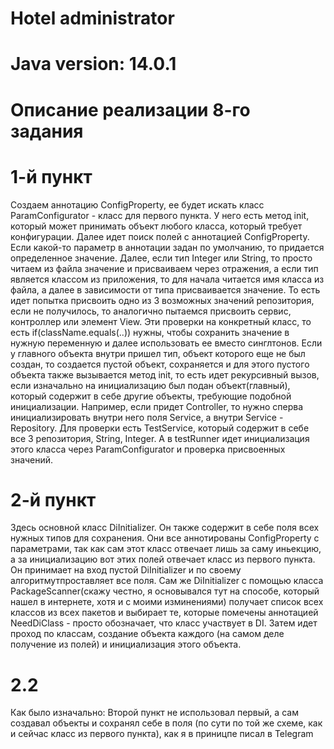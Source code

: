 # Hotel administrator

# Java version: 14.0.1

# Описание реализации 8-го задания

# 1-й пункт
Создаем аннотацию ConfigProperty, ее будет искать класс ParamConfigurator - класс для первого пункта. У него есть метод init, который может принимать объект любого класса, который 
требует конфигурации. Далее идет поиск полей с аннотацией ConfigProperty. Если какой-то параметр в аннотации задан по умолчанию, то придается определенное значение.
Далее, если тип Integer или String, то просто читаем из файла значение и присваиваем через отражения, а если тип является классом из приложения, то для начала читается имя класса 
из файла, а далее в зависимости от типа присваивается значение. То есть идет попытка присвоить одно из 3 возможных значений репозитория, если не получилось, то аналогично
пытаемся присвоить сервис, контроллер или элемент View. Эти проверки на конкретный класс, то есть if(className.equals(..)) нужны, чтобы сохранить значение в нужную переменную и далее
использовать ее вместо синглтонов. Если у главного объекта внутри пришел тип, объект которого еще не был создан, то создается пустой объект, сохраняется и для этого пустого объекта также вызывается 
метод init, то есть идет рекурсивный вызов, если изначально на инициализацию был подан объект(главный), который содержит в себе другие объекты, требующие подобной инициализации. Например,
если придет Controller, то нужно сперва инициализировать внутри него поля Service, а внутри Service - Repository. 
Для проверки есть TestService, который содержит в себе все 3 репозитория, String, Integer. А в testRunner идет инициализация этого класса через ParamConfigurator и проверка присвоенных
значений.
# 2-й пункт
Здесь основной класс DiInitializer. Он также содержит в себе поля всех нужных типов для сохранения. Они все аннотированы ConfigProperty с параметрами, так как сам этот класс отвечает лишь
за саму иньекцию, а за инициализацию вот этих полей отвечает класс из первого пункта. Он принимает на вход пустой DiInitializer и по своему алгоритмутпроставляет все поля.
Сам же DiInitializer с помощью класса PackageScanner(скажу честно, я основывался тут на способе, который нашел в интернете, хотя и с моими изминениями) получает список
всех классов из всех пакетов и выбирает те, которые помечены аннотацией NeedDiClass - просто обозначает, что класс участвует в DI. Затем идет проход по классам, создание объекта
каждого (на самом деле получение из полей) и инициализация этого объекта.

# 2.2
Как было изначально:
Второй пункт не использовал первый, а сам создавал объекты и сохранял себе в поля (по сути по той же схеме, как и сейчас класс из первого пункта), как я в приницпе писал в Telegram

